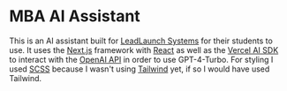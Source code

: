 # MBA AI Assistant

This is an AI assistant built for [LeadLaunch Systems](https://www.leadlaunchsystems.com) for their students to use. It uses the [Next.js](https://nextjs.org/) framework with [React](https://reactjs.org/) as well as the [Vercel AI SDK](https://sdk.vercel.ai/docs) to interact with the [OpenAI API](https://platform.openai.com) in order to use GPT-4-Turbo. For styling I used [SCSS](https://sass-lang.com) because I wasn't using [Tailwind](https://tailwindcss.com) yet, if so I would have used Tailwind.
